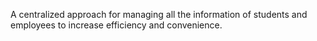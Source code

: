 A centralized approach for managing all the information of students and employees to increase efficiency and convenience.
